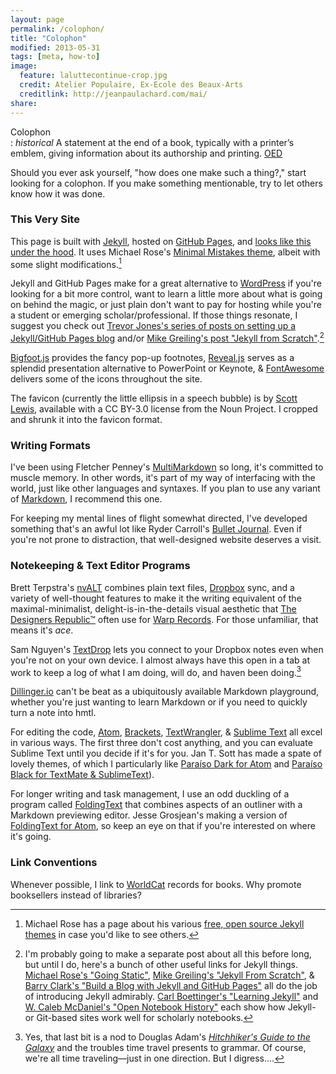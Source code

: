 ```yaml
---
layout: page
permalink: /colophon/
title: "Colophon"
modified: 2013-05-31
tags: [meta, how-to]
image:
  feature: laluttecontinue-crop.jpg
  credit: Atelier Populaire, Ex-Ecole des Beaux-Arts
  creditlink: http://jeanpaulachard.com/mai/
share:
---
```


Colophon  
: *historical* A statement at the end of a book, typically with a printer’s emblem, giving information about its authorship and printing. [OED](http://www.oxforddictionaries.com/us/definition/american_english/colophon)

Should you ever ask yourself, "how does one make such a thing?," start looking for a colophon. If you make something mentionable, try to let others know how it was done.

### This Very Site  

This page is built with [Jekyll](http://jekyllrb.com), hosted on [GitHub Pages](https://pages.github.com/), and [looks like this under the hood](https://github.com/ryan-p-randall/ryan-p-randall.github.io). It uses Michael Rose's [Minimal Mistakes theme](http://mmistakes.github.io/minimal-mistakes), albeit with some slight modifications.[^mmjt]  

[^mmjt]: Michael Rose has a page about his various [free, open source Jekyll themes](https://mademistakes.com/work/jekyll-themes/) in case you'd like to see others.  

Jekyll and GitHub Pages make for a great alternative to [WordPress](https://wordpress.org/) if you're looking for a bit more control, want to learn a little more about what is going on behind the magic, or just plain don't want to pay for hosting while you're a student or emerging scholar/professional. If those things resonate, I suggest you check out [Trevor Jones's series of posts on setting up a Jekyll/GitHub Pages blog](http://www.trevordjones.com/jekyll) and/or [Mike Greiling's post "Jekyll from Scratch"](http://pixelcog.com/blog/2013/jekyll-from-scratch-introduction/).[^jkp]

[^jkp]: I'm probably going to make a separate post about all this before long, but until I do, here's a bunch of other useful links for Jekyll things. [Michael Rose's "Going Static"](https://mademistakes.com/articles/going-static/), [Mike Greiling's "Jekyll From Scratch"](http://pixelcog.com/blog/2013/jekyll-from-scratch-introduction/), & [Barry Clark's "Build a Blog with Jekyll and GitHub Pages"](http://www.smashingmagazine.com/2014/08/01/build-blog-jekyll-github-pages/) all do the job of introducing Jekyll admirably. [Carl Boettinger's "Learning Jekyll"](http://www.carlboettiger.info/2012/12/30/learning-jekyll.html) and [W. Caleb McDaniel's "Open Notebook History"](http://wcm1.web.rice.edu/open-notebook-history.html) each show how Jekyll- or Git-based sites work well for scholarly notebooks.

[Bigfoot.js](http://www.bigfootjs.com/) provides the fancy pop-up footnotes, [Reveal.js](http://lab.hakim.se/reveal-js/#/) serves as a splendid presentation alternative to PowerPoint or Keynote, & [FontAwesome](http://fontawesome.io) delivers some of the icons throughout the site.

The favicon (currently the little ellipsis in a speech bubble) is by [Scott Lewis](https://thenounproject.com/term/blog/4618/), available with a CC BY-3.0 license from the Noun Project. I cropped and shrunk it into the favicon format.  

### Writing Formats  

I've been using Fletcher Penney's [MultiMarkdown][mmd] so long, it's committed to muscle memory. In other words, it's part of my way of interfacing with the world, just like other languages and syntaxes. If you plan to use any variant of [Markdown](http://daringfireball.net/projects/markdown/), I recommend this one.  

For keeping my mental lines of flight somewhat directed, I've developed something that's an awful lot like Ryder Carroll's [Bullet Journal](http://www.bulletjournal.com/). Even if you're not prone to distraction, that well-designed website deserves a visit.  

[mmd]: http://fletcherpenney.net/multimarkdown/  

### Notekeeping & Text Editor Programs

Brett Terpstra's [nvALT][nvALT] combines plain text files, [Dropbox](http://www.dropbox.com) sync, and a variety of well-thought features to make it the writing equivalent of the maximal-minimalist, delight-is-in-the-details visual aesthetic that [The Designers Republic™](http://thedesignersrepublic.com/) often use for [Warp Records](http://warp.net/). For those unfamiliar, that means it's *ace*.  

Sam Nguyen's [TextDrop](https://www.textdropapp.com) lets you connect to your Dropbox notes even when you're not on your own device. I almost always have this open in a tab at work to keep a log of what I am doing, will do, and haven been doing.[^hgg]  

[nvALT]: http://brettterpstra.com/projects/nvalt/.

[Dillinger.io](http://dillinger.io/) can't be beat as a ubiquitously available Markdown playground, whether you're just wanting to learn Markdown or if you need to quickly turn a note into hmtl.  

For editing the code, [Atom](https://atom.io/), [Brackets](http://brackets.io/), [TextWrangler](http://www.barebones.com/products/textwrangler/), & [Sublime Text](http://www.sublimetext.com/) all excel in various ways. The first three don't cost anything, and you can evaluate Sublime Text until you decide if it's for you. Jan T. Sott has made a spate of lovely themes, of which I particularly like [Paraíso Dark for Atom](https://github.com/idleberg/atom-paraiso-dark) and [Paraíso Black for TextMate & SublimeText](https://github.com/idleberg/ParaisoBlack.tmTheme)).  

For longer writing and task management, I use an odd duckling of a program called [FoldingText](http://www.foldingtext.com/) that combines aspects of an outliner with a Markdown previewing editor. Jesse Grosjean's making a version of [FoldingText for Atom](http://www.foldingtext.com/foldingtext-for-atom/about/), so keep an eye on that if you're interested on where it's going.

### Link Conventions

Whenever possible, I link to [WorldCat](http://www.worldcat.org/) records for books. Why promote booksellers instead of libraries?  

[^hgg]: Yes, that last bit is a nod to Douglas Adam's [*Hitchhiker's Guide to the Galaxy*](http://www.worldcat.org/oclc/49710059) and the troubles time travel presents to grammar. Of course, we're all time traveling—just in one direction. But I digress....
